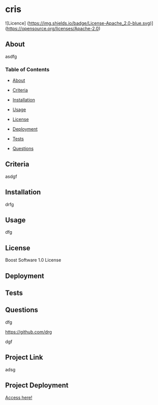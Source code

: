 
# cris

![Licence] (https://img.shields.io/badge/License-Apache_2.0-blue.svg)](https://opensource.org/licenses/Apache-2.0)

## About
asdfg

### Table of Contents
 * [About](#About)

 * [Criteria](#Criteria)

 * [Installation](#Installation)

 * [Usage](#Usage)

 * [License](#License)

 * [Deployment](#Deployment)

 * [Tests](#Tests)

 * [Questions](#Questions)



## Criteria
asdgf

## Installation
drfg

## Usage
dfg

## License
Boost Software 1.0 License

## Deployment


## Tests


## Questions
dfg 

https://github.com/drg

dgf

## Project Link
adsg

## Project Deployment
[Access here!](adsg)

